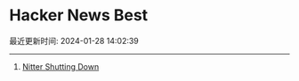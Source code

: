 # Hacker News Best

最近更新时间: 2024-01-28 14:02:39

--- 
1. [Nitter Shutting Down](https://nitter.d420.de/) 
